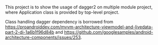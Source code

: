 This project is to show the usage of dagger2 on multiple module project,
 where Application class is provided by top-level project.

 Class handling dagger dependency is borrowed from https://proandroiddev.com/mvvm-architecture-viewmodel-and-livedata-part-2-di-1a6b1f96d84b
 and https://github.com/googlesamples/android-architecture-components/issues/253.